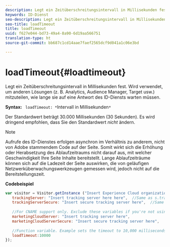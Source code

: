 ```yaml
---
description: Legt ein Zeitüberschreitungsintervall in Millisekunden fest. Wird verwendet, um anderen Lösungen (z. B. Analytics, Audience Manager, Target usw.) mitzuteilen, wie lange sie auf eine Antwort des ID-Diensts warten müssen.
keywords: ID-Dienst
seo-description: Legt ein Zeitüberschreitungsintervall in Millisekunden fest. Wird verwendet, um anderen Lösungen (z. B. Analytics, Audience Manager, Target usw.) mitzuteilen, wie lange sie auf eine Antwort des ID-Diensts warten müssen.
seo-title: loadTimeout
title: loadTimeout
uuid: f627e044-bd73-49a4-8a90-6d19aa566751
translation-type: ht
source-git-commit: bb687c1cd14aae7faef2565dcf9d041a1c06e3bd

---
```



# loadTimeout{#loadtimeout}

Legt ein Zeitüberschreitungsintervall in Millisekunden fest. Wird verwendet, um anderen Lösungen (z. B. Analytics, Audience Manager, Target usw.) mitzuteilen, wie lange sie auf eine Antwort des ID-Diensts warten müssen.

**Syntax:** ` loadTimeout: *`Intervall in Millisekunden`*`

Der Standardwert beträgt 30.000 Millisekunden (30 Sekunden). Es wird dringend empfohlen, dass Sie den Standardwert *nicht* ändern.

>[!NOTE]
>
>Aufrufe des ID-Dienstes erfolgen asynchron im Verhältnis zu anderem, nicht von Adobe stammendem Code auf der Seite. Somit wirkt sich die Erhöhung oder Herabsetzung des Ablaufzeitraums nicht darauf aus, mit welcher Geschwindigkeit Ihre Seite Inhalte bereitstellt. Lange Ablaufzeiträume können sich auf die Ladezeit der Seite auswirken, die von geläufigen Netzwerküberwachungswerkzeugen gemessen wird, jedoch nicht auf die Bereitstellungszeit.

**Codebeispiel**

```js
var visitor = Visitor.getInstance ("Insert Experience Cloud organization ID here",{ 
   trackingServer: "Insert tracking server here here",  //Same as s.trackingServer 
   trackingServerSecure: "Insert secure tracking server here",  //Same as s.trackingServerSecure 
 
   //For CNAME support only. Exclude these variables if you're not using CNAME 
   marketingCloudServer: "Insert tracking server here", 
   marketingCloudServerSecure: "Insert secure tracking server here", 
 
   //Function variable. Example sets the timeout to 10,000 milliseconds (10 seconds). 
   loadTimeout:10000 
});
```

